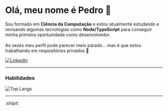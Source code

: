 # Olá, meu nome é Pedro 👋

Sou formado em <strong>Ciência da Computação</strong> e estou atualmente estudando e revisando algumas tecnologias como <strong>Node/TypeScript</strong> para conseguir minha primeira oportunidade como desenvolvedor.
<br><br>
As vezes meu perfil pode parecer meio parado... mas é que estou trabalhando em respositórios privados 👀

  <!-- <img  alt="estanho-deku" src="https://media.tenor.com/3-erk7P4OcoAAAAM/izuku-midoriya-my-hero-academia.gif"> -->

[![LinkedIn](https://img.shields.io/badge/LinkedIn-0077B5?style=for-the-badge&logo=linkedin&logoColor=white)](https://www.linkedin.com/in/pedrohrosag/)

---
### Habilidades

![Top Langs](https://github-readme-stats-git-masterrstaa-rickstaa.vercel.app/api/top-langs/?username=estanho&layout=compact&bg_color=001&border_color=002&title_color=E94D5F&text_color=FFF)

---
:shipit:
